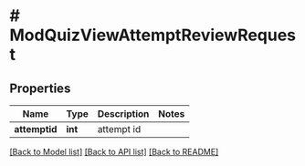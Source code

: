 # # ModQuizViewAttemptReviewRequest

## Properties

Name | Type | Description | Notes
------------ | ------------- | ------------- | -------------
**attemptid** | **int** | attempt id |

[[Back to Model list]](../../README.md#models) [[Back to API list]](../../README.md#endpoints) [[Back to README]](../../README.md)

